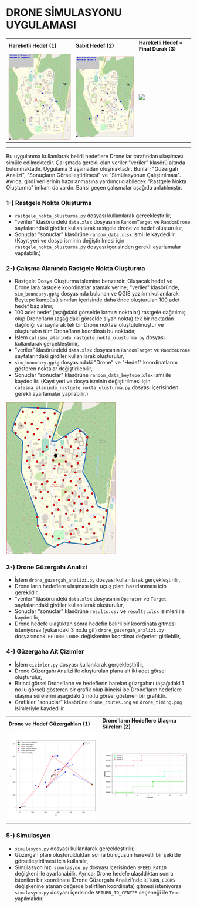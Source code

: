 # DRONE SİMULASYONU UYGULAMASI

<table>
  <tr>
    <td><strong>Hareketli Hedef (1)</strong></td>
    <td><strong>Sabit Hedef (2)</strong></td>
    <td><strong>Hareketli Hedef + Final Durak (3)</strong></td>
   </tr>
  <tr>
    <td><img width="300" src="./images/hareketli_hedef.gif"></td>
    <td><img width="300" src="./images/sabit_hedef.gif"></td>    
    <td><img width="300" src="./images/hareketli_final_durak.gif"></td>
  </tr>
</table>


<hr>

Bu uygulanma kullanılarak belirli hedeflere Drone'lar tarafından ulaşılması simüle edilmektedir. Çalışmada gerekli olan veriler "veriler" klasörü altında bulunmaktadır. Uygulama 3 aşamadan oluşmaktadır. Bunlar; "Güzergah Analizi", "Sonuçların Görselleştirilmesi" ve "Simülasyonun Çalıştırılması". Ayrıca; girdi verilerinin hazırlanmasına yardımcı olabilecek "Rastgele Nokta Oluşturma" imkanı da vardır. Bahsi geçen çalışmalar aşağıda anlatılmıştır.


### 1-) Rastgele Nokta Oluşturma
- `rastgele_nokta_olusturma.py` dosyası kullanılarak gerçekleştirilir,
- "veriler" klasöründeki `data.xlsx` dosyasının `RandomTarget` ve `RandomDrone` sayfalarındaki girdiler kullanılarak rastgele drone ve hedef oluşturulur,
- Sonuçlar "sonuclar" klasörüne `random_data.xlsx` ismi ile kaydedilir. (Kayıt yeri ve dosya isminin değiştirilmesi için `rastgele_nokta_olusturma.py` dosyası içerisinden gerekli ayarlamalar yapılabilir.)

### 2-) Çalışma Alanında Rastgele Nokta Oluşturma
- Rastgele Dosya Oluşturma işlemine benzerdir. Oluşacak hedef ve Drone'lara rastgele koordinatlar atamak yerine; "veriler" klasöründe, `sim_boundary.gpkg` dosyasında bulunan ve QGIS yazılımı kullanılarak Beytepe kampüsü sınırları içerisinde daha önce oluşturulan 100 adet hedef baz alınır,
- 100 adet hedef (aşağıdaki görselde kırmızı noktalar) rastgele dağıtılmış olup Drone'ların (aşağıdaki görselde siyah nokta) tek bir noktadan dağıldığı varsayılarak tek bir Drone noktası oluştutulmuştur ve oluşturulan tüm Drone'ların koordinatı bu noktadır,
- İşlem `calisma_alaninda_rastgele_nokta_olusturma.py` dosyası kullanılarak gerçekleştirilir,
- "veriler" klasöründeki `data.xlsx` dosyasının `RandomTarget` ve `RandomDrone` sayfalarındaki girdiler kullanılarak oluşturulur,
- `sim_boundary.gpkg` dosyasındaki "Drone" ve "Hedef" koordinatlarını gösteren noktalar değiştirilebilir,
- Sonuçlar "sonuclar" klasörüne `random_data_beytepe.xlsx` ismi ile kaydedilir. (Kayıt yeri ve dosya isminin değiştirilmesi için `calisma_alaninda_rastgele_nokta_olusturma.py` dosyası içerisinden gerekli ayarlamalar yapılabilir.)

<td><img width="300" src="./images/beytepe_kampusu.PNG">


### 3-) Drone Güzergahı Analizi
- İşlem `drone_guzergah_analizi.py` dosyası kullanılarak gerçekleştirilir,
- Drone'ların hedeflere ulaşması için uçuş planı hazırlanması için gereklidir,
- "veriler" klasöründeki `data.xlsx` dosyasının `Operator` ve `Target` sayfalarındaki girdiler kullanılarak oluşturulur,
- Sonuçlar "sonuclar" klasörüne `results.csv` ve `results.xlsx` isimleri ile kaydedilir,
- Drone hedefe ulaştıktan sonra hedefin belirli bir koordinata gitmesi isteniyorsa (yukarıdaki 3 no.lu gif) `drone_guzergah_analizi.py` dosyasındaki `RETURN_COORS` değişkenine koordinat değerleri girilebilir,

### 4-) Güzergaha Ait Çizimler
- İşlem `cizimler.py` dosyası kullanılarak gerçekleştirilir,
- Drone Güzergahı Analizi ile oluşturulan plana ait iki adet görsel oluşturulur,
- Birinci görsel Drone'ların ve hedeflerin hareket güzrgahını (aşağıdaki 1 no.lu görsel) gösteren bir grafik olup ikincisi ise Drone'ların hedeflere ulaşma sürelerini aşağıdaki 2 no.lu görsel gösteren bir grafiktir.
- Grafikler "sonuclar" klasörüne `drone_routes.png` ve `drone_timing.png` isimleriyle kaydedilir.
  
<table>
  <tr>
    <td><strong>Drone ve Hedef Güzergahları (1)</strong></td>
    <td><strong>Drone'ların Hedeflere Ulaşma Süreleri (2)</strong></td>
   </tr>
  <tr>
    <td><img width="450" src="./images/drone_routes.png"></td>
    <td><img width="450" src="./images/drone_timing.png"></td>    
  </tr>
</table>


### 5-) Simulasyon
- `simulasyon.py` dosyası kullanılarak gerçekleştirilir,
- Güzergah planı oluşturulduktan sonra bu uçuşun hareketli bir şekilde görselleştirilmesi için kullanılır,
- Simülasyon hızı `simulasyon.py` dosyası içerisinden `SPEED_RATIO` değişkeni ile ayarlanabilir. Ayrıca; Drone hedefe ulaşıldıktan sonra istenilen bir koordinata (Drone Güzergahı Analizi'nde `RETURN_COORS` değişkenine atanan değerde belirtilen koordinata) gitmesi isteniyorsa `simulasyon.py` dosyası içerisinde `RETURN_TO_CENTER` seçeneği ile `True` yapılmalıdır.
  

